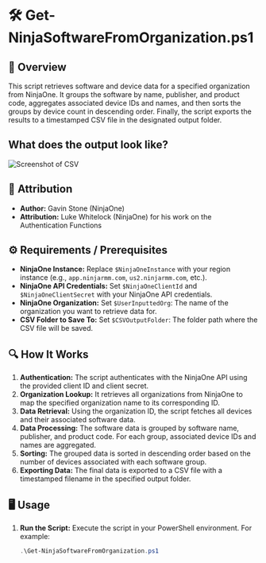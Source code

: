 # 🛠️ Get-NinjaSoftwareFromOrganization.ps1

## 📝 Overview
This script retrieves software and device data for a specified organization from NinjaOne. It groups the software by name, publisher, and product code, aggregates associated device IDs and names, and then sorts the groups by device count in descending order. Finally, the script exports the results to a timestamped CSV file in the designated output folder.

## What does the output look like?
![Screenshot of CSV](https://github.com/gavsto/NinjaOne-API-Examples/blob/main/Software%20Inventory/Export%20Grouped%20Software%20Inventory%20with%20Device%20Count/Screenshot_Ninja_Export_Software.png?raw=true)

## 🙏 Attribution
- **Author:** Gavin Stone (NinjaOne)
- **Attribution:** Luke Whitelock (NinjaOne) for his work on the Authentication Functions

## ⚙️ Requirements / Prerequisites
- **NinjaOne Instance:** Replace `$NinjaOneInstance` with your region instance (e.g., `app.ninjarmm.com`, `us2.ninjarmm.com`, etc.).
- **NinjaOne API Credentials:** Set `$NinjaOneClientId` and `$NinjaOneClientSecret` with your NinjaOne API credentials.
- **NinjaOne Organization:** Set `$UserInputtedOrg`: The name of the organization you want to retrieve data for.
- **CSV Folder to Save To:** Set `$CSVOutputFolder`: The folder path where the CSV file will be saved.

## 🔍 How It Works
1. **Authentication:** The script authenticates with the NinjaOne API using the provided client ID and client secret.
2. **Organization Lookup:** It retrieves all organizations from NinjaOne to map the specified organization name to its corresponding ID.
3. **Data Retrieval:** Using the organization ID, the script fetches all devices and their associated software data.
4. **Data Processing:** The software data is grouped by software name, publisher, and product code. For each group, associated device IDs and names are aggregated.
5. **Sorting:** The grouped data is sorted in descending order based on the number of devices associated with each software group.
6. **Exporting Data:** The final data is exported to a CSV file with a timestamped filename in the specified output folder.

## 🖥️ Usage
1. **Run the Script:**
   Execute the script in your PowerShell environment. For example:

   ```powershell
   .\Get-NinjaSoftwareFromOrganization.ps1
